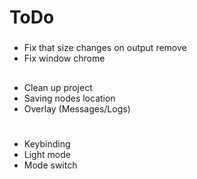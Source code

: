 # ToDo
###
- Fix that size changes on output remove
- Fix window chrome 
##
- Clean up project
- Saving nodes location
- Overlay (Messages/Logs)
#
- Keybinding
- Light mode 
- Mode switch 
